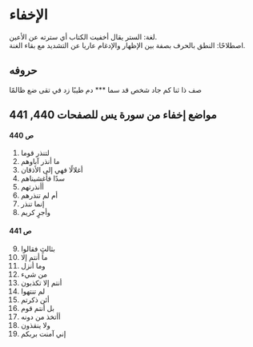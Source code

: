 # الإخفاء

لغة: الستر يقال أخفيت الكتاب أي سترته عن الأعين.  
اصطلاحًا: النطق بالحرف بصفة بين الإظهار والإدغام عاريا عن التشديد مع بقاء الغنة.  

## حروفه

صف ذا ثنا كم جاد شخص قد سما  *** دم طيبًا زد في تقى ضع ظالمًا

## مواضع إخفاء من سورة يس للصفحات 440, 441

#### ص 440
1. لتنذر قوما
2. ما أنذر آباوهم
3. أغلالًا فهي إلى الأذقان
4. سدًا فأغشيناهم
5. أأنذرتهم
6. أم لم تنذرهم
7. إنما تنذر
8. وأجرٍ كريم
#### ص 441
9. بثالثٍ فقالوا
10. ما أنتم إلا
11. وما أنزل
12. من شيء
13. أنتم إلا تكذبون
14. لم تنتهوا
15. أئن ذكرتم
16. بل أنتم قوم
17. أأتخذ من دونه
18. ولا ينقذون
19. إني آمنت بربكم